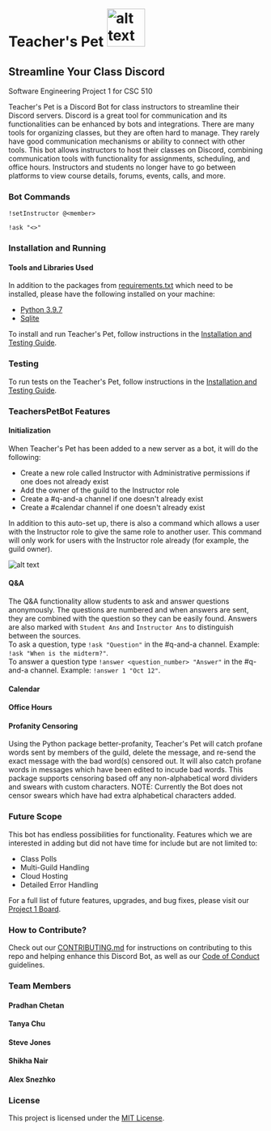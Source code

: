 # Teacher's Pet <img src="https://github.com/shikhanair/TeachersPetBot/blob/main/images/teacherspet.PNG" alt="alt text" width=75 height=75>

## Streamline Your Class Discord

Software Engineering Project 1 for CSC 510

Teacher's Pet is a Discord Bot for class instructors to streamline their Discord servers. Discord is a great tool for communication and its functionalities can be enhanced by bots and integrations. There are many tools for organizing classes, but they are often hard to manage. They rarely have good communication mechanisms or ability to connect with other tools. This bot allows instructors to host their classes on Discord, combining communication tools with functionality for assignments, scheduling, and office hours. Instructors and students no longer have to go between platforms to view course details, forums, events, calls, and more.

### Bot Commands
`!setInstructor @<member>`

`!ask "<>"`

### Installation and Running

#### Tools and Libraries Used
In addition to the packages from [requirements.txt](https://github.com/shikhanair/TeachersPetBot/blob/main/requirements.txt) which need to be installed, please have the following installed on your machine:
* [Python 3.9.7](https://www.python.org/downloads/)
* [Sqlite](https://www.sqlite.org/download.html)

To install and run Teacher's Pet, follow instructions in the [Installation and Testing Guide](https://github.com/shikhanair/TeachersPetBot/blob/main/Installation.md).

### Testing
To run tests on the Teacher's Pet, follow instructions in the [Installation and Testing Guide](https://github.com/shikhanair/TeachersPetBot/blob/main/Installation.md#Run-Tests).

### TeachersPetBot Features

#### Initialization

When Teacher's Pet has been added to a new server as a bot, it will do the following:

* Create a new role called Instructor with Administrative permissions if one does not already exist
* Add the owner of the guild to the Instructor role
* Create a #q-and-a channel if one doesn't already exist
* Create a #calendar channel if one doesn't already exist

In addition to this auto-set up, there is also a command which allows a user with the Instructor role to give the same role to another user. This command will only work for users with the Instructor role already (for example, the guild owner).

![alt text](https://github.com/shikhanair/TeachersPetBot/blob/main/images/bot_join.png)

#### Q&A
The Q&A functionality allow students to ask and answer questions anonymously. The questions are numbered and when answers are sent, they are combined with the question so they can be easily found. Answers are also marked with `Student Ans` and `Instructor Ans` to distinguish between the sources.  
To ask a question, type `!ask "Question"` in the #q-and-a channel. Example: `!ask "When is the midterm?"`.  
To answer a question type `!answer <question_number> "Answer"` in the #q-and-a channel. Example: `!answer 1 "Oct 12"`.

#### Calendar

#### Office Hours

#### Profanity Censoring

Using the Python package better-profanity, Teacher's Pet will catch profane words sent by members of the guild, delete the message, and re-send the exact message with the bad word(s) censored out. It will also catch profane words in messages which have been edited to incude bad words. This package supports censoring based off any non-alphabetical word dividers and swears with custom characters. NOTE: Currently the Bot does not censor swears which have had extra alphabetical characters added.

### Future Scope
This bot has endless possibilities for functionality. Features which we are interested in adding but did not have time for include but are not limited to:
* Class Polls
* Multi-Guild Handling
* Cloud Hosting
* Detailed Error Handling

For a full list of future features, upgrades, and bug fixes, please visit our [Project 1 Board](https://github.com/shikhanair/TeachersPetBot/projects/1).

### How to Contribute?
Check out our [CONTRIBUTING.md](https://github.com/shikhanair/TeachersPetBot/blob/main/CONTRIBUTING.md) for instructions on contributing to this repo and helping enhance this Discord Bot, as well as our [Code of Conduct](https://github.com/shikhanair/TeachersPetBot/blob/main/CODE_OF_CONDUCT.md) guidelines.

### Team Members
#### Pradhan Chetan
#### Tanya Chu
#### Steve Jones
#### Shikha Nair
#### Alex Snezhko

### License

This project is licensed under the [MIT License](https://github.com/shikhanair/TeachersPetBot/blob/main/LICENSE).
